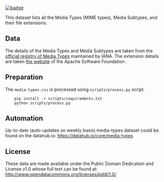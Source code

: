 <a className="gh-badge" href="https://datahub.io/core/media-types"><img src="https://badgen.net/badge/icon/View%20on%20datahub.io/orange?icon=https://datahub.io/datahub-cube-badge-icon.svg&label&scale=1.25" alt="badge" /></a>

This dataset lists all the Media Types (MIME types), Media Subtypes, and their file extensions.

## Data

The details of the Media Types and Media Subtypes are taken from the [official registry of Media Types](http://www.iana.org/assignments/media-types/media-types.xhtml) maintained by IANA. The extension details are taken [the website](https://github.com/apache/httpd/blob/trunk/docs/conf/mime.types) of the Apache Software Foundation .

## Preparation

The `media-types.csv` is processed using `scripts/process.py` script.

```
    pip install -r scripts/requirements.txt
    python scripts/process.py
```

## Automation

Up-to-date (auto-updates on weekly basis) media-types dataset could be found on the datahub.io:
https://datahub.io/core/media-types

## License

These data are made available under the Public Domain Dedication and License v1.0 whose full text can be found at: http://www.opendatacommons.org/licenses/pddl/1.0/
